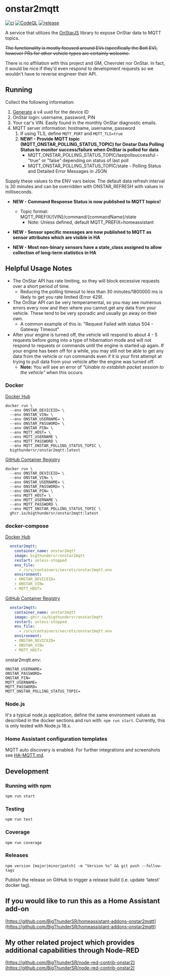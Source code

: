 # onstar2mqtt

[![ci](https://github.com/BigThunderSR/onstar2mqtt/actions/workflows/ci.yml/badge.svg)](https://github.com/BigThunderSR/onstar2mqtt/actions/workflows/ci.yml)
[![CodeQL](https://github.com/BigThunderSR/onstar2mqtt/actions/workflows/codeql-analysis.yml/badge.svg)](https://github.com/BigThunderSR/onstar2mqtt/actions/workflows/codeql-analysis.yml)
[![release](https://github.com/BigThunderSR/onstar2mqtt/actions/workflows/release.yml/badge.svg)](https://github.com/BigThunderSR/onstar2mqtt/actions/workflows/release.yml)
<!-- [![Notarize Assets with CAS](https://github.com/BigThunderSR/onstar2mqtt/actions/workflows/cas_notarize.yml/badge.svg)](https://github.com/BigThunderSR/onstar2mqtt/actions/workflows/cas_notarize.yml)
[![Authenticate Assets with CAS](https://github.com/BigThunderSR/onstar2mqtt/actions/workflows/cas_authenticate.yml/badge.svg)](https://github.com/BigThunderSR/onstar2mqtt/actions/workflows/cas_authenticate.yml)
[![Notarize and Authenticate Docker Image BOM with CAS](https://github.com/BigThunderSR/onstar2mqtt/actions/workflows/cas-docker-notarize-authenticate.yml/badge.svg)](https://github.com/BigThunderSR/onstar2mqtt/actions/workflows/cas-docker-notarize-authenticate.yml) -->

A service that utilizes the [OnStarJS](https://github.com/samrum/OnStarJS) library to expose OnStar data to MQTT topics.

~~The functionality is mostly focused around EVs (specifically the Bolt EV), however PRs for other vehicle types are certainly welcome.~~

There is no affiliation with this project and GM, Chevrolet nor OnStar. In fact, it would be nice if they'd even respond to development requests so we wouldn't have to reverse engineer their API.

## Running

Collect the following information:

1. [Generate](https://www.uuidgenerator.net/version4) a v4 uuid for the device ID
1. OnStar login: username, password, PIN
1. Your car's VIN. Easily found in the monthly OnStar diagnostic emails.
1. MQTT server information: hostname, username, password
    1. If using TLS, define `MQTT_PORT` and `MQTT_TLS=true`
    1. **NEW! - Provide MQTT topic (MQTT_ONSTAR_POLLING_STATUS_TOPIC) for Onstar Data Polling Status to monitor success/failure when OnStar is polled for data**
       * MQTT_ONSTAR_POLLING_STATUS_TOPIC/lastpollsuccessful - "true" or "false" depending on status of last poll
       * MQTT_ONSTAR_POLLING_STATUS_TOPIC/state - Polling Status and Detailed Error Messages in JSON

Supply these values to the ENV vars below. The default data refresh interval is 30 minutes and can be overridden with ONSTAR_REFRESH with values in milliseconds.

* **NEW - Command Response Status is now published to MQTT topics!**
  * Topic format: MQTT_PREFIX/{VIN}/command/{commandName}/state
    * Note: Unless defined, default MQTT_PREFIX=homeassistant

* **NEW - Sensor specific messages are now published to MQTT as sensor attributes which are visible in HA**

* **NEW - Most non-binary sensors have a state_class assigned to allow collection of long-term statistics in HA**

## Helpful Usage Notes

- The OnStar API has rate limiting, so they will block excessive requests over a short period of time.
  - Reducing the polling timeout to less than 30 minutes/1800000 ms is likely to get you rate limited (Error 429).
- The OnStar API can be very temperamental, so you may see numerous errors every now and then where you cannot get any data from your vehicle. These tend to be very sporadic and usually go away on their own.
  - A common example of this is: "Request Failed with status 504 - Gateway Timeout"
- After your engine is turned off, the vehicle will respond to about 4 - 5 requests before going into a type of hibernation mode and will not respond to requests or commands until the engine is started up again. If your engine has been off for a while, you may still not be able to get any data from the vehicle or run commands even if it is your first attempt at trying to pull data from your vehicle after the engine was turned off.
  - **Note:** You will see an error of *"Unable to establish packet session to the vehicle"* when this occurs.

### Docker

[Docker Hub](https://hub.docker.com/r/bigthundersr/onstar2mqtt)

```shell
docker run \
  --env ONSTAR_DEVICEID= \
  --env ONSTAR_VIN= \
  --env ONSTAR_USERNAME= \
  --env ONSTAR_PASSWORD= \
  --env ONSTAR_PIN= \
  --env MQTT_HOST= \
  --env MQTT_USERNAME \
  --env MQTT_PASSWORD \
  --env MQTT_ONSTAR_POLLING_STATUS_TOPIC \
  bigthundersr/onstar2mqtt:latest
```

[GitHub Container Registry](https://github.com/BigThunderSR/onstar2mqtt/pkgs/container/onstar2mqtt)

```shell
docker run \
  --env ONSTAR_DEVICEID= \
  --env ONSTAR_VIN= \
  --env ONSTAR_USERNAME= \
  --env ONSTAR_PASSWORD= \
  --env ONSTAR_PIN= \
  --env MQTT_HOST= \
  --env MQTT_USERNAME \
  --env MQTT_PASSWORD \
  --env MQTT_ONSTAR_POLLING_STATUS_TOPIC \
  ghcr.io/bigthundersr/onstar2mqtt:latest
```

### docker-compose

[Docker Hub](https://hub.docker.com/r/bigthundersr/onstar2mqtt)

```yaml
  onstar2mqtt:
    container_name: onstar2mqtt
    image: bigthundersr/onstar2mqtt
    restart: unless-stopped
    env_file:
      - /srv/containers/secrets/onstar2mqtt.env
    environment:
    - ONSTAR_DEVICEID=
    - ONSTAR_VIN=
    - MQTT_HOST=
```

[GitHub Container Registry](https://github.com/BigThunderSR/onstar2mqtt/pkgs/container/onstar2mqtt)

```yaml
  onstar2mqtt:
    container_name: onstar2mqtt
    image: ghcr.io/bigthundersr/onstar2mqtt
    restart: unless-stopped
    env_file:
      - /srv/containers/secrets/onstar2mqtt.env
    environment:
    - ONSTAR_DEVICEID=
    - ONSTAR_VIN=
    - MQTT_HOST=
```

onstar2mqtt.env:

```shell
ONSTAR_USERNAME=
ONSTAR_PASSWORD=
ONSTAR_PIN=
MQTT_USERNAME=
MQTT_PASSWORD=
MQTT_ONSTAR_POLLING_STATUS_TOPIC=

```

### Node.js

It's a typical node.js application, define the same environment values as described in the docker sections and run with:
`npm run start`. Currently, this is only tested with Node.js 18.x.

### Home Assistant configuration templates

MQTT auto discovery is enabled. For further integrations and screenshots see [HA-MQTT.md](HA-MQTT.md).

## Development

### Running with npm

`npm run start`

### Testing

`npm run test`

### Coverage

`npm run coverage`

### Releases

`npm version [major|minor|patch] -m "Version %s" && git push --follow-tags`

Publish the release on GitHub to trigger a release build (i.e. update 'latest' docker tag).

## If you would like to run this as a Home Assistant add-on

[https://github.com/BigThunderSR/homeassistant-addons-onstar2mqtt](https://github.com/BigThunderSR/homeassistant-addons-onstar2mqtt)

## My other related project which provides additional capabilities through Node-RED

[https://github.com/BigThunderSR/node-red-contrib-onstar2](https://github.com/BigThunderSR/node-red-contrib-onstar2)
